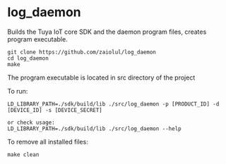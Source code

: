 # log_daemon

Builds the Tuya IoT core SDK and the daemon program files, creates program executable.
```
git clone https://github.com/zaiolul/log_daemon
cd log_daemon
make
```
The program executable is located in src directory of the project

To run:
```
LD_LIBRARY_PATH=./sdk/build/lib ./src/log_daemon -p [PRODUCT_ID] -d [DEVICE_ID] -s [DEVICE_SECRET]

or check usage:
LD_LIBRARY_PATH=./sdk/build/lib ./src/log_daemon --help

```

To remove all installed files:
```
make clean
```
